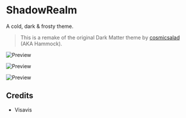 # ShadowRealm

A cold, dark & frosty theme.
> This is a remake of the original Dark Matter theme by [cosmicsalad](http://github.com/cosmicsalad/) (AKA Hammock).

![Preview](https://V1savis.github.io/ShadowRealm/Screenshots/ShadowRealm_1.png)

![Preview](https://V1savis.github.io/ShadowRealm/Screenshots/ShadowRealm_2.png)

![Preview](https://dah9ru.github.io/ShadowRealm/Screenshots/ShadowRealm_2.png)

## Credits
* Visavis
